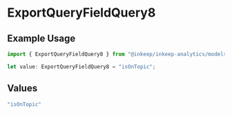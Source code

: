 # ExportQueryFieldQuery8

## Example Usage

```typescript
import { ExportQueryFieldQuery8 } from "@inkeep/inkeep-analytics/models/operations";

let value: ExportQueryFieldQuery8 = "isOnTopic";
```

## Values

```typescript
"isOnTopic"
```